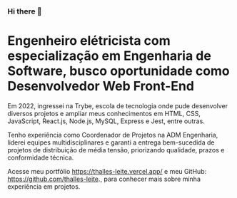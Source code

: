 ### Hi there 👋


# Engenheiro elétricista com especialização em Engenharia de Software, busco oportunidade como Desenvolvedor Web Front-End

Em 2022, ingressei na Trybe, escola de tecnologia onde pude desenvolver diversos projetos e ampliar meus conhecimentos em HTML, CSS, JavaScript, React.js, Node.js, MySQL, Express e Jest, entre outras.

Tenho experiência como Coordenador de Projetos na ADM Engenharia, liderei equipes multidisciplinares e garanti a entrega bem-sucedida de projetos de distribuição de média tensão, priorizando qualidade, prazos e conformidade técnica.

Acesse meu portfólio https://thalles-leite.vercel.app/ e meu GitHub: https://github.com/thalles-leite., para conhecer mais sobre minha experiência em projetos.
